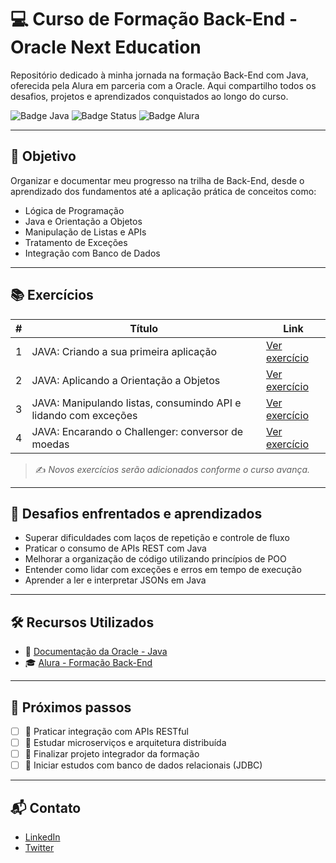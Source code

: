 # 💻 Curso de Formação Back-End - Oracle Next Education

Repositório dedicado à minha jornada na formação Back-End com Java, oferecida pela Alura em parceria com a Oracle. Aqui compartilho todos os desafios, projetos e aprendizados conquistados ao longo do curso.

![Badge Java](https://img.shields.io/badge/Java-%23ED8B00.svg?style=for-the-badge&logo=java&logoColor=white)
![Badge Status](https://img.shields.io/badge/Status-Em%20Desenvolvimento-yellow?style=for-the-badge)
![Badge Alura](https://img.shields.io/badge/Powered%20by-Alura-blue?style=for-the-badge)

---

## 🎯 Objetivo

Organizar e documentar meu progresso na trilha de Back-End, desde o aprendizado dos fundamentos até a aplicação prática de conceitos como:

- Lógica de Programação
- Java e Orientação a Objetos
- Manipulação de Listas e APIs
- Tratamento de Exceções
- Integração com Banco de Dados

---

## 📚 Exercícios

| # | Título | Link |
|--|--------|------|
| 1 | JAVA: Criando a sua primeira aplicação | [Ver exercício](https://github.com/DarleiMota/BackEndStage1) |
| 2 | JAVA: Aplicando a Orientação a Objetos | [Ver exercício](./02-orientacao-a-objetos) |
| 3 | JAVA: Manipulando listas, consumindo API e lidando com exceções | [Ver exercício](./03-listas-e-api) |
| 4 | JAVA: Encarando o Challenger: conversor de moedas | [Ver exercício](./04-conversor-moedas) |

> ✍️ *Novos exercícios serão adicionados conforme o curso avança.*

---

## 🧠 Desafios enfrentados e aprendizados

- Superar dificuldades com laços de repetição e controle de fluxo
- Praticar o consumo de APIs REST com Java
- Melhorar a organização de código utilizando princípios de POO
- Entender como lidar com exceções e erros em tempo de execução
- Aprender a ler e interpretar JSONs em Java

---

## 🛠️ Recursos Utilizados

- 📘 [Documentação da Oracle - Java](https://docs.oracle.com/javase/8/docs/)
- 🎓 [Alura - Formação Back-End](https://www.alura.com.br)

---

## 🚀 Próximos passos

- [ ] 📡 Praticar integração com APIs RESTful
- [ ] 🧱 Estudar microserviços e arquitetura distribuída
- [ ] 🧩 Finalizar projeto integrador da formação
- [ ] 💾 Iniciar estudos com banco de dados relacionais (JDBC)

---

## 📬 Contato

- [LinkedIn](https://www.linkedin.com/in/darleimota)
- [Twitter](https://twitter.com/darleimota)
